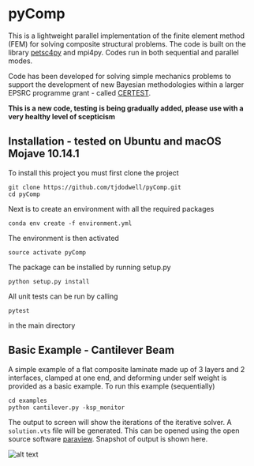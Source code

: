 # pyComp

This is a lightweight parallel implementation of the finite element method (FEM) for solving composite structural problems. The code is built on the library [petsc4py](https://bitbucket.org/petsc/petsc4py/src/master/) and mpi4py. Codes run in both sequential and parallel modes.

Code has been developed for solving simple mechanics problems to support the development of new Bayesian methodologies within a larger EPSRC programme grant - called [CERTEST](https://www.composites-certest.com).

**This is a new code, testing is being gradually added, please use with a very healthy level of scepticism**

## Installation - tested on Ubuntu and macOS Mojave 10.14.1

To install this project you must first clone the project

```
git clone https://github.com/tjdodwell/pyComp.git
cd pyComp
```

Next is to create an environment with all the required packages

```
conda env create -f environment.yml
```

The environment is then activated

```
source activate pyComp
```

The package can be installed by running setup.py

```
python setup.py install
```

All unit tests can be run by calling

```
pytest
```

in the main directory

## Basic Example - Cantilever Beam

A simple example of a flat composite laminate made up of 3 layers and 2 interfaces, clamped at one end, and deforming under self weight is provided as a basic example. To run this example (sequentially)

```
cd examples
python cantilever.py -ksp_monitor
```

The output to screen will show the iterations of the iterative solver. A `solution.vts` file will be generated. This can be opened using the open source software [paraview](https://www.paraview.org). Snapshot of output is shown here.

![alt text](https://github.com/tjdodwell/pyComp/blob/master/docs/cantilever.png?raw=true)

